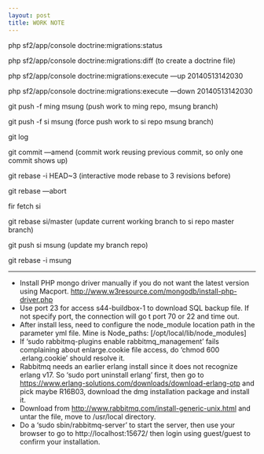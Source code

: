 ```yaml
---
layout: post
title: WORK NOTE
---
```



php sf2/app/console doctrine:migrations:status

php sf2/app/console doctrine:migrations:diff (to create a doctrine file)

php sf2/app/console doctrine:migrations:execute —up 20140513142030

php sf2/app/console doctrine:migrations:execute —down 20140513142030

git push -f ming msung (push work to ming repo, msung branch)

git push -f si msung (force push work to si repo msung branch)

git log

git commit —amend (commit work reusing previous commit, so only one commit shows up)

git rebase -i HEAD~3 (interactive mode rebase to 3 revisions before)

git rebase —abort

fir fetch si

git rebase si/master (update current working branch to si repo master branch)

git push si msung (update my branch repo)

git rebase -i msung

---

* Install PHP mongo driver manually if you do not want the latest version using Macport.  http://www.w3resource.com/mongodb/install-php-driver.php
* Use port 23 for access s44-buildbox-1 to download SQL backup file.  If not specify port, the connection will go t port 70 or 22 and time out.
* After install less, need to configure the node_module location path in the parameter yml file.  Mine is Node_paths: [/opt/local/lib/node_modules]
* If ‘sudo rabbitmq-plugins enable rabbitmq_management’ fails complaining about enlarge.cookie file access, do ‘chmod 600 .erlang.cookie’ should resolve it.
* Rabbitmq needs an earlier erlang install since it does not recognize erlang v17.  So ‘sudo port uninstall erlang’ first, then go to https://www.erlang-solutions.com/downloads/download-erlang-otp and pick maybe R16B03, download the dmg installation package and install it.
* Download from http://www.rabbitmq.com/install-generic-unix.html and untar the file, move to /usr/local directory.
* Do a ‘sudo sbin/rabbitmq-server’ to start the server, then use your browser to go to http://localhost:15672/ then login using guest/guest to confirm your installation.